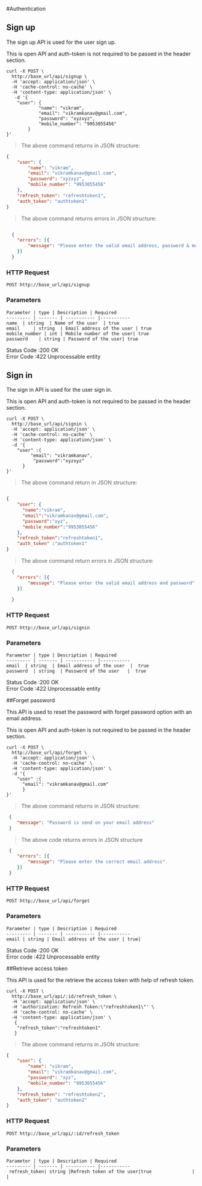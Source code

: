 #Authentication

## Sign up 

The sign up API is used for the user sign up. 

This is open API and auth-token is not required to be passed in the header section.   

```shell
curl -X POST \
  http://base_url/api/signup \
  -H 'accept: application/json' \
  -H 'cache-control: no-cache' \
  -H 'content-type: application/json' \
   -d '{
	"user": {
    		"name": "vikram",
    		"email": "vikramkanav@gmail.com",
    		"password": "xyzxyz",
    		"mobile_number": "9953055456"
    	}
}'
```

>The above command returns in JSON structure:

```json
{
	"user": {
		"name": "vikram",
		"email": "vikramkanav@gmail.com",
		"password": "xyzxyz",
		"mobile_number": "9953055456"
	},
	"refresh_token": "refreshtoken1",
	"auth_token": "authtoken1"
}
```

>The above command returns errors in JSON structure:

```json

  {
  	"errors": [{
  		"message": "Please enter the valid email address, password & mobile number"
  	}]
  }
```

### HTTP Request

`POST http://base_url/api/signup`
 
### Parameters

    Parameter | type | Description | Required 
    --------- | ------- | ----------- |-----------
    name  | string  | Name of the user  | true      
    email     | string  | Email address of the user | true 
    mobile_number | int | Mobile number of the user| true
    password    | string | Password of the user| true 
    
<aside class="success">Status Code :200 OK </aside>
<aside class="warning">Error Code  :422 Unprocessable entity</aside>


## Sign in

The sign in API is used for the user sign in.

This is open API and auth-token is not required to be passed in the header section. 

```shell
curl -X POST \
  http://base_url/api/signin \
  -H 'accept: application/json' \
  -H 'cache-control: no-cache' \
  -H 'content-type: application/json' \
  -d '{
	"user" :{
		 "email": "vikramkanav",
	      "password":"xyzxyz"
	  }
}'
```

>The above command return in JSON structure:

```json

{
    "user": {
      "name":"vikram",
      "email":"vikramkanav@gmail.com",
      "password":"xyz",
      "mobile_number":"9953055456"
    },
    "refresh_token":"refreshtoken1",
    "auth_token" :"authtoken1"
}

```
>The above command return errors in JSON structure:

```json
  {
  	"errors": [{
  		"message": "Please enter the valid email address and password"
  	}]
 
  }
```


### HTTP Request

`POST http://base_url/api/signin`
 
### Parameters

    Parameter | type | Description | Required 
    --------- | ------- | ----------- |-----------
    email  | string  | Email address of the user  |  true
    password  | string  | Password of the user   |  true


<aside class="success">Status Code :200 OK </aside>
<aside class="warning">Error Code  :422 Unprocessable entity</aside>
    
##Forget password 

This API is used to reset the password with forget password option with an email address.

This is open API and auth-token is not required to be passed in the header section. 


```shell
curl -X POST \
  http://base_url/api/forget \
  -H 'accept: application/json' \
  -H 'cache-control: no-cache' \
  -H 'content-type: application/json' \
  -d '{
	"user" :{
      "email": "vikramkanav@gmail.com"
	  }
}'
```

>The above command returns in JSON structure:

```json
 {
 	"message": "Password is send on your email address"
 }
```
>The above code returns errors in JSON structure 

```json
 {
 	"errors": [{
 		"message": "Please enter the correct email address"
 	}]
 }
```
### HTTP Request

`POST http://base_url/api/forget`

### Parameters

    Parameter | type | Description | Required 
    --------- | ------- | ----------- |-----------
    email | string | Email address of the user | true|
    
       
<aside class="success">Status Code :200 OK </aside>
<aside class="warning">Error code  :422 Unprocessable entity </aside>


##Retrieve access token 

This API is used for the retrieve the access token with help of refresh token.

```shell
curl -X POST \
  http://base_url/api/:id/refresh_token \
  -H 'accept: application/json' \
  -H 'authorization: Refresh Token:\"refreshtoken1\"' \
  -H 'cache-control: no-cache' \
  -H 'content-type: application/json' \
   {
   	"refresh_token":"refreshtoken1"
   }
```
>The above command returns in JSON structure:

```json
{
	"user": {
		"name": "vikram",
		"email": "vikramkanav@gmail.com",
		"password": "xyz",
		"mobile_number": "9953055456"
	},
	"refresh_token": "refreshtoken2",
	"auth_token": "authtoken2"
}
```
### HTTP Request

`POST http://base_url/api/:id/refresh_token`

### Parameters

    Parameter | type | Description | Required 
    --------- | ------- | ----------- |-----------
     refresh_token| string |Refresh token of the user|true               |           |